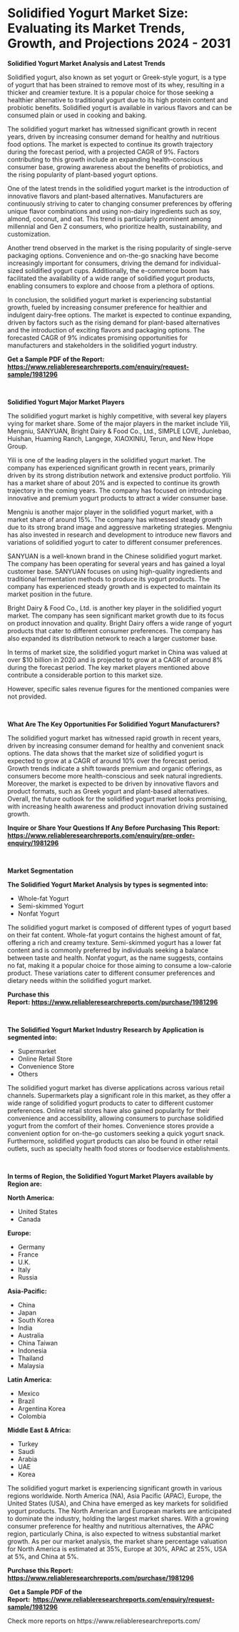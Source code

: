 <p><h1>Solidified Yogurt Market Size: Evaluating its Market Trends, Growth, and Projections 2024 - 2031</h1></p><p><strong>Solidified Yogurt Market Analysis and Latest Trends</strong></p>
<p><p>Solidified yogurt, also known as set yogurt or Greek-style yogurt, is a type of yogurt that has been strained to remove most of its whey, resulting in a thicker and creamier texture. It is a popular choice for those seeking a healthier alternative to traditional yogurt due to its high protein content and probiotic benefits. Solidified yogurt is available in various flavors and can be consumed plain or used in cooking and baking.</p><p>The solidified yogurt market has witnessed significant growth in recent years, driven by increasing consumer demand for healthy and nutritious food options. The market is expected to continue its growth trajectory during the forecast period, with a projected CAGR of 9%. Factors contributing to this growth include an expanding health-conscious consumer base, growing awareness about the benefits of probiotics, and the rising popularity of plant-based yogurt options.</p><p>One of the latest trends in the solidified yogurt market is the introduction of innovative flavors and plant-based alternatives. Manufacturers are continuously striving to cater to changing consumer preferences by offering unique flavor combinations and using non-dairy ingredients such as soy, almond, coconut, and oat. This trend is particularly prominent among millennial and Gen Z consumers, who prioritize health, sustainability, and customization.</p><p>Another trend observed in the market is the rising popularity of single-serve packaging options. Convenience and on-the-go snacking have become increasingly important for consumers, driving the demand for individual-sized solidified yogurt cups. Additionally, the e-commerce boom has facilitated the availability of a wide range of solidified yogurt products, enabling consumers to explore and choose from a plethora of options.</p><p>In conclusion, the solidified yogurt market is experiencing substantial growth, fueled by increasing consumer preference for healthier and indulgent dairy-free options. The market is expected to continue expanding, driven by factors such as the rising demand for plant-based alternatives and the introduction of exciting flavors and packaging options. The forecasted CAGR of 9% indicates promising opportunities for manufacturers and stakeholders in the solidified yogurt industry.</p></p>
<p><strong>Get a Sample PDF of the Report:&nbsp; <a href="https://www.reliableresearchreports.com/enquiry/request-sample/1981296">https://www.reliableresearchreports.com/enquiry/request-sample/1981296</a></strong></p>
<p>&nbsp;</p>
<p><strong>Solidified Yogurt Major Market Players</strong></p>
<p><p>The solidified yogurt market is highly competitive, with several key players vying for market share. Some of the major players in the market include Yili, Mengniu, SANYUAN, Bright Dairy & Food Co., Ltd., SIMPLE LOVE, Junlebao, Huishan, Huaming Ranch, Langege, XIAOXINIU, Terun, and New Hope Group.</p><p>Yili is one of the leading players in the solidified yogurt market. The company has experienced significant growth in recent years, primarily driven by its strong distribution network and extensive product portfolio. Yili has a market share of about 20% and is expected to continue its growth trajectory in the coming years. The company has focused on introducing innovative and premium yogurt products to attract a wider consumer base. </p><p>Mengniu is another major player in the solidified yogurt market, with a market share of around 15%. The company has witnessed steady growth due to its strong brand image and aggressive marketing strategies. Mengniu has also invested in research and development to introduce new flavors and variations of solidified yogurt to cater to different consumer preferences.</p><p>SANYUAN is a well-known brand in the Chinese solidified yogurt market. The company has been operating for several years and has gained a loyal customer base. SANYUAN focuses on using high-quality ingredients and traditional fermentation methods to produce its yogurt products. The company has experienced steady growth and is expected to maintain its market position in the future.</p><p>Bright Dairy & Food Co., Ltd. is another key player in the solidified yogurt market. The company has seen significant market growth due to its focus on product innovation and quality. Bright Dairy offers a wide range of yogurt products that cater to different consumer preferences. The company has also expanded its distribution network to reach a larger customer base.</p><p>In terms of market size, the solidified yogurt market in China was valued at over $10 billion in 2020 and is projected to grow at a CAGR of around 8% during the forecast period. The key market players mentioned above contribute a considerable portion to this market size.</p><p>However, specific sales revenue figures for the mentioned companies were not provided.</p></p>
<p>&nbsp;</p>
<p><strong>What Are The Key Opportunities For Solidified Yogurt Manufacturers?</strong></p>
<p><p>The solidified yogurt market has witnessed rapid growth in recent years, driven by increasing consumer demand for healthy and convenient snack options. The data shows that the market size of solidified yogurt is expected to grow at a CAGR of around 10% over the forecast period. Growth trends indicate a shift towards premium and organic offerings, as consumers become more health-conscious and seek natural ingredients. Moreover, the market is expected to be driven by innovative flavors and product formats, such as Greek yogurt and plant-based alternatives. Overall, the future outlook for the solidified yogurt market looks promising, with increasing health awareness and product innovation driving sustained growth.</p></p>
<p><strong>Inquire or Share Your Questions If Any Before Purchasing This Report: <a href="https://www.reliableresearchreports.com/enquiry/pre-order-enquiry/1981296">https://www.reliableresearchreports.com/enquiry/pre-order-enquiry/1981296</a></strong></p>
<p>&nbsp;</p>
<p><strong>Market Segmentation</strong></p>
<p><strong>The Solidified Yogurt Market Analysis by types is segmented into:</strong></p>
<p><ul><li>Whole-fat Yogurt</li><li>Semi-skimmed Yogurt</li><li>Nonfat Yogurt</li></ul></p>
<p><p>The solidified yogurt market is composed of different types of yogurt based on their fat content. Whole-fat yogurt contains the highest amount of fat, offering a rich and creamy texture. Semi-skimmed yogurt has a lower fat content and is commonly preferred by individuals seeking a balance between taste and health. Nonfat yogurt, as the name suggests, contains no fat, making it a popular choice for those aiming to consume a low-calorie product. These variations cater to different consumer preferences and dietary needs within the solidified yogurt market.</p></p>
<p><strong>Purchase this Report:&nbsp;<a href="https://www.reliableresearchreports.com/purchase/1981296">https://www.reliableresearchreports.com/purchase/1981296</a></strong></p>
<p>&nbsp;</p>
<p><strong>The Solidified Yogurt Market Industry Research by Application is segmented into:</strong></p>
<p><ul><li>Supermarket</li><li>Online Retail Store</li><li>Convenience Store</li><li>Others</li></ul></p>
<p><p>The solidified yogurt market has diverse applications across various retail channels. Supermarkets play a significant role in this market, as they offer a wide range of solidified yogurt products to cater to different customer preferences. Online retail stores have also gained popularity for their convenience and accessibility, allowing consumers to purchase solidified yogurt from the comfort of their homes. Convenience stores provide a convenient option for on-the-go customers seeking a quick yogurt snack. Furthermore, solidified yogurt products can also be found in other retail outlets, such as specialty health food stores or foodservice establishments.</p></p>
<p>&nbsp;</p>
<p><strong>In terms of Region, the Solidified Yogurt Market Players available by Region are:</strong></p>
<p>
    <p> <strong> North America: </strong>
        <ul>
            <li>United States</li>
            <li>Canada</li>
        </ul>
        </p> 
    <p> <strong> Europe: </strong>
        <ul>
            <li>Germany</li>
            <li>France</li>
            <li>U.K.</li>
            <li>Italy</li>
            <li>Russia</li>
        </ul>
        </p> 
    <p> <strong> Asia-Pacific: </strong>
        <ul>
            <li>China</li>
            <li>Japan</li>
            <li>South Korea</li>
            <li>India</li>
            <li>Australia</li>
            <li>China Taiwan</li>
            <li>Indonesia</li>
            <li>Thailand</li>
            <li>Malaysia</li>
        </ul>
        </p> 
    <p> <strong> Latin America: </strong>
        <ul>
            <li>Mexico</li>
            <li>Brazil</li>
            <li>Argentina Korea</li>
            <li>Colombia</li>
        </ul>
        </p> 
    <p> <strong> Middle East & Africa: </strong>
        <ul>
            <li>Turkey</li>
            <li>Saudi</li>
            <li>Arabia</li>
            <li>UAE</li>
            <li>Korea</li>
        </ul>
    </p>
    </p>
<p><p>The solidified yogurt market is experiencing significant growth in various regions worldwide. North America (NA), Asia Pacific (APAC), Europe, the United States (USA), and China have emerged as key markets for solidified yogurt products. The North American and European markets are anticipated to dominate the industry, holding the largest market shares. With a growing consumer preference for healthy and nutritious alternatives, the APAC region, particularly China, is also expected to witness substantial market growth. As per our market analysis, the market share percentage valuation for North America is estimated at 35%, Europe at 30%, APAC at 25%, USA at 5%, and China at 5%.</p></p>
<p><strong>Purchase this Report: <a href="https://www.reliableresearchreports.com/purchase/1981296">https://www.reliableresearchreports.com/purchase/1981296</a></strong></p>
<p>&nbsp;<strong>Get a Sample PDF of the Report:&nbsp;&nbsp;<a href="https://www.reliableresearchreports.com/enquiry/request-sample/1981296">https://www.reliableresearchreports.com/enquiry/request-sample/1981296</a></strong></p>
<p><strong></strong></p>
<p>Check more reports on https://www.reliableresearchreports.com/</p>